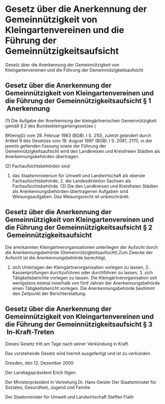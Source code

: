 # Gesetz über die Anerkennung der Gemeinnützigkeit von Kleingartenvereinen und die Führung der Gemeinnützigkeitsaufsicht

Gesetz über die Anerkennung der Gemeinnützigkeit von Kleingartenvereinen und die Führung der Gemeinnützigkeitsaufsicht

## Gesetz über die Anerkennung der Gemeinnützigkeit von Kleingartenvereinen und die Führung der Gemeinnützigkeitsaufsicht § 1  Anerkennung

(1) Die Aufgabe der Anerkennung der kleingärtnerischen Gemeinnützigkeit gemäß § 2 des 
          Bundeskleingartengesetzes (
        
BKleingG) vom 28. Februar 1983 (BGBl. I S. 210), zuletzt geändert durch Artikel 9 des Gesetzes vom 18. August 1997 (BGBl. I S. 2081, 2111), in der jeweils geltenden Fassung sowie der Führung der Gemeinnützigkeitsaufsicht wird den Landkreisen und Kreisfreien Städten als Anerkennungsbehörden übertragen.

(2) Fachaufsichtsbehörden sind

1. das Staatsministerium für Umwelt und Landwirtschaft als oberste Fachaufsichtsbehörde, 2. die Landesdirektion Sachsen als Fachaufsichtsbehörde. (3) Die den Landkreisen und Kreisfreien Städten als Anerkennungsbehörden übertragenen Aufgaben sind Weisungsaufgaben. Das Weisungsrecht ist unbeschränkt.


## Gesetz über die Anerkennung der Gemeinnützigkeit von Kleingartenvereinen und die Führung der Gemeinnützigkeitsaufsicht § 2  Gemeinnützigkeitsaufsicht

Die anerkannten Kleingärtnerorganisationen unterliegen der Aufsicht durch die Anerkennungsbehörde (Gemeinnützigkeitsaufsicht).Zum Zwecke der Aufsicht ist die Anerkennungsbehörde berechtigt,

1. sich Unterlagen der Kleingärtnerorganisation vorlegen zu lassen, 2. Kassenprüfungen durchzuführen oder durchführen zu lassen, 3. sich Tätigkeitsberichte vorlegen zu lassen. Die Kleingärtnerorganisation soll wenigstens einmal innerhalb von fünf Jahren der Anerkennungsbehörde einen Tätigkeitsbericht vorlegen. Die Anerkennungsbehörde bestimmt den Zeitpunkt der Berichterstattung.


## Gesetz über die Anerkennung der Gemeinnützigkeit von Kleingartenvereinen und die Führung der Gemeinnützigkeitsaufsicht § 3  In-Kraft-Treten

Dieses Gesetz tritt am Tage nach seiner Verkündung in Kraft.

Das vorstehende Gesetz wird hiermit ausgefertigt und ist zu verkünden.

Dresden, den 12. Dezember 2000

Der Landtagspräsident 
           Erich Iltgen

Der Ministerpräsident 
           In Vertretung 
           Dr. Hans Geisler 
           Der Staatsminister 
           für Soziales, Gesundheit, Jugend und Familie

Der Staatsminister für 
           Umwelt und Landwirtschaft 
           Steffen Flath

